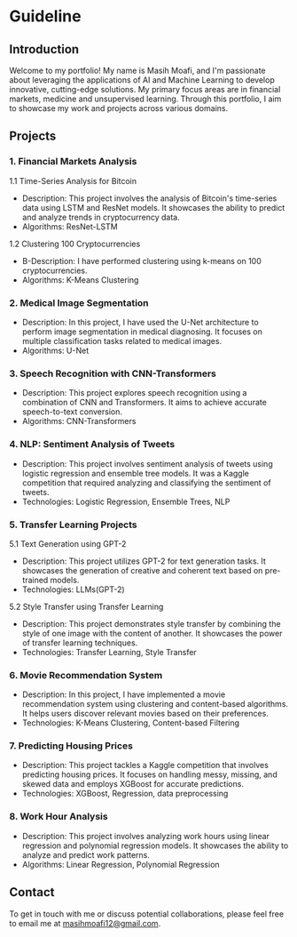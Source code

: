 # Guideline

## Introduction

Welcome to my portfolio! My name is Masih Moafi, and I'm passionate about leveraging the applications of AI and Machine Learning to develop innovative, cutting-edge solutions. My primary focus areas are in financial markets, medicine and unsupervised learning. Through this portfolio, I aim to showcase my work and projects across various domains.

## Projects

### 1. Financial Markets Analysis
1.1 Time-Series Analysis for Bitcoin
- Description: This project involves the analysis of Bitcoin's time-series data using LSTM and ResNet models. It showcases the ability to predict and analyze trends in cryptocurrency data.
- Algorithms: ResNet-LSTM

1.2 Clustering 100 Cryptocurrencies
- B-Description: I have performed clustering using k-means on 100 cryptocurrencies.
- Algorithms: K-Means Clustering 

### 2. Medical Image Segmentation
- Description: In this project, I have used the U-Net architecture to perform image segmentation in medical diagnosing. It focuses on multiple classification tasks related to medical images.
- Algorithms: U-Net 

### 3. Speech Recognition with CNN-Transformers
- Description: This project explores speech recognition using a combination of CNN and Transformers. It aims to achieve accurate speech-to-text conversion.
- Algorithms: CNN-Transformers

### 4. NLP: Sentiment Analysis of Tweets
- Description: This project involves sentiment analysis of tweets using logistic regression and ensemble tree models. It was a Kaggle competition that required analyzing and classifying the sentiment of tweets.
- Technologies: Logistic Regression, Ensemble Trees, NLP

### 5. Transfer Learning Projects
5.1 Text Generation using GPT-2
- Description: This project utilizes GPT-2 for text generation tasks. It showcases the generation of creative and coherent text based on pre-trained models.
- Technologies: LLMs(GPT-2)

5.2 Style Transfer using Transfer Learning
- Description: This project demonstrates style transfer by combining the style of one image with the content of another. It showcases the power of transfer learning techniques.
- Technologies: Transfer Learning, Style Transfer

### 6. Movie Recommendation System
- Description: In this project, I have implemented a movie recommendation system using clustering and content-based algorithms. It helps users discover relevant movies based on their preferences.
- Technologies: K-Means Clustering, Content-based Filtering

### 7. Predicting Housing Prices
- Description: This project tackles a Kaggle competition that involves predicting housing prices. It focuses on handling messy, missing, and skewed data and employs XGBoost for accurate predictions.
- Technologies: XGBoost, Regression, data preprocessing

### 8. Work Hour Analysis
- Description: This project involves analyzing work hours using linear regression and polynomial regression models. It showcases the ability to analyze and predict work patterns.
- Algorithms: Linear Regression, Polynomial Regression

## Contact

To get in touch with me or discuss potential collaborations, please feel free to email me at masihmoafi12@gmail.com.
